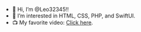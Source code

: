 - 👋  Hi, I’m @Leo32345!!
- 👀  I’m interested in HTML, CSS, PHP, and SwiftUI.
- 📺  My favorite video: [Click here](https://leo32345.github.io/random_stuff/the_meaning_of_life).
